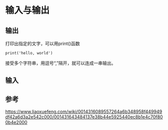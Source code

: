 # 输入与输出

## 输出
打印出指定的文字，可以用print()函数

```
print('hello, world')
```

接受多个字符串，用逗号“,”隔开，就可以连成一串输出。


## 输入


## 参考
https://www.liaoxuefeng.com/wiki/0014316089557264a6b348958f449949df42a6d3a2e542c000/001431643484137e38b44e5925440ec8b1e4c70f800b4e2000